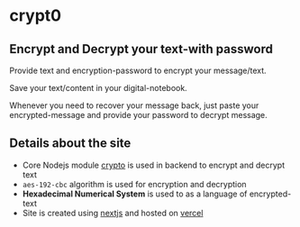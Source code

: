 # crypt0

## Encrypt and Decrypt your text-with password
Provide text and encryption-password to encrypt your message/text. 

Save your text/content in your digital-notebook.

Whenever you need to recover your message back, just paste your encrypted-message and provide your password to decrypt message.

## Details about the site
- Core Nodejs module [crypto](https://nodejs.org/api/crypto.html) is used in backend to encrypt and decrypt text
- `aes-192-cbc` algorithm is used for encryption and decryption
- **Hexadecimal Numerical System** is used to as a language of encrypted-text
- Site is created using [nextjs](https://nextjs.org) and hosted on [vercel](https://vercel.com)
